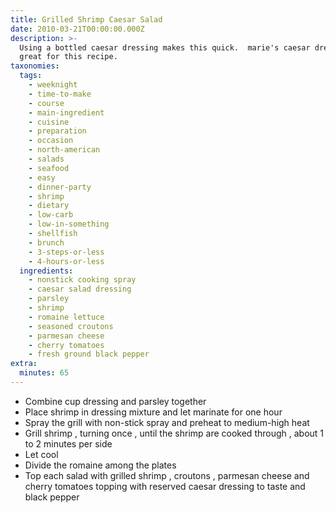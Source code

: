 ```yaml
---
title: Grilled Shrimp Caesar Salad
date: 2010-03-21T00:00:00.000Z
description: >-
  Using a bottled caesar dressing makes this quick.  marie's caesar dressing is
  great for this recipe.
taxonomies:
  tags:
    - weeknight
    - time-to-make
    - course
    - main-ingredient
    - cuisine
    - preparation
    - occasion
    - north-american
    - salads
    - seafood
    - easy
    - dinner-party
    - shrimp
    - dietary
    - low-carb
    - low-in-something
    - shellfish
    - brunch
    - 3-steps-or-less
    - 4-hours-or-less
  ingredients:
    - nonstick cooking spray
    - caesar salad dressing
    - parsley
    - shrimp
    - romaine lettuce
    - seasoned croutons
    - parmesan cheese
    - cherry tomatoes
    - fresh ground black pepper
extra:
  minutes: 65
---
```

 - Combine cup dressing and parsley together
 - Place shrimp in dressing mixture and let marinate for one hour
 - Spray the grill with non-stick spray and preheat to medium-high heat
 - Grill shrimp , turning once , until the shrimp are cooked through , about 1 to 2 minutes per side
 - Let cool
 - Divide the romaine among the plates
 - Top each salad with grilled shrimp , croutons , parmesan cheese and cherry tomatoes topping with reserved caesar dressing to taste and black pepper
